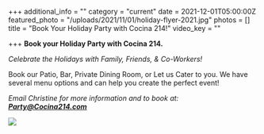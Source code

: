 +++
additional_info = ""
category = "current"
date = 2021-12-01T05:00:00Z
featured_photo = "/uploads/2021/11/01/holiday-flyer-2021.jpg"
photos = []
title = "Book Your Holiday Party with Cocina 214!"
video_key = ""

+++
**Book your Holiday Party with Cocina 214.**

_Celebrate the Holidays with Family, Friends, & Co-Workers!_ 

Book our Patio, Bar, Private Dining Room, or Let us Cater to you. We have several menu options and can help you create the perfect event!

_Email Christine for more information and to book at: **Party@Cocina214.com**_

  
![](/uploads/2021/11/01/holiday-flyer-2021.jpg)